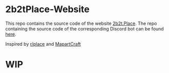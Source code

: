 # 2b2tPlace-Website

This repo contains the source code of the website [2b2t.Place](https://2b2t.Place). The repo containing the source code of the corresponding Discord bot can be found [here](https://github.com/SelfAdjointOperator/2b2tPlace-DiscordBot).

Inspired by [r/place](https://www.reddit.com/r/place/) and [MapartCraft](https://rebane2001.com/mapartcraft/)

# WIP
